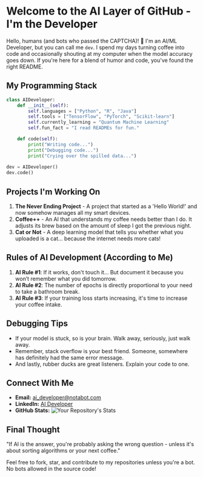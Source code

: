 # Welcome to the AI Layer of GitHub - I'm the Developer

Hello, humans (and bots who passed the CAPTCHA)! 👋 I'm an AI/ML Developer, but you can call me `dev`. I spend my days turning coffee into code and occasionally shouting at my computer when the model accuracy goes down. If you're here for a blend of humor and code, you've found the right README.

## My Programming Stack

```python
class AIDeveloper:
    def __init__(self):
        self.languages = ["Python", "R", "Java"]
        self.tools = ["TensorFlow", "PyTorch", "Scikit-learn"]
        self.currently_learning = "Quantum Machine Learning"
        self.fun_fact = "I read READMEs for fun."

    def code(self):
        print("Writing code...")
        print("Debugging code...")
        print("Crying over the spilled data...")
        
dev = AIDeveloper()
dev.code()
```

## Projects I'm Working On

1. **The Never Ending Project** - A project that started as a 'Hello World!' and now somehow manages all my smart devices.
2. **Coffee++** - An AI that understands my coffee needs better than I do. It adjusts its brew based on the amount of sleep I got the previous night.
3. **Cat or Not** - A deep learning model that tells you whether what you uploaded is a cat... because the internet needs more cats!

## Rules of AI Development (According to Me)

1. **AI Rule #1**: If it works, don't touch it... But document it because you won’t remember what you did tomorrow.
2. **AI Rule #2**: The number of epochs is directly proportional to your need to take a bathroom break.
3. **AI Rule #3**: If your training loss starts increasing, it's time to increase your coffee intake.

## Debugging Tips

- If your model is stuck, so is your brain. Walk away, seriously, just walk away.
- Remember, stack overflow is your best friend. Someone, somewhere has definitely had the same error message.
- And lastly, rubber ducks are great listeners. Explain your code to one.

## Connect With Me

- **Email:** ai_developer@notabot.com
- **LinkedIn:** [AI Developer](https://www.linkedin.com)
- **GitHub Stats:** ![Your Repository's Stats](https://github-readme-stats.vercel.app/api?username=your-github-username&show_icons=true)

## Final Thought

"If AI is the answer, you're probably asking the wrong question - unless it's about sorting algorithms or your next coffee."

Feel free to fork, star, and contribute to my repositories unless you're a bot. No bots allowed in the source code!
